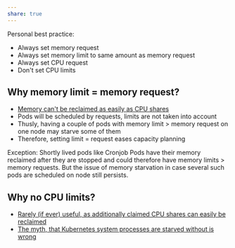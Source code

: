 ```yaml
---
share: true
---
```


Personal best practice:

* Always set memory request
* Always set memory limit to same amount as memory request
* Always set CPU request
* Don't set CPU limits

## Why memory limit = memory request?

* [Memory can't be reclaimed as easily as CPU shares](https://home.robusta.dev/blog/kubernetes-memory-limit)
* Pods will be scheduled by requests, limits are not taken into account
* Thusly, having a couple of pods with memory limit > memory request on one node may starve some of them
* Therefore, setting limit = request eases capacity planning

Exception: Shortly lived pods like Cronjob Pods have their memory reclaimed after they are stopped and could therefore have memory limits > memory requests. But the issue of memory starvation in case several such pods are scheduled on node still persists.

## Why no CPU limits?

* [Rarely (if ever) useful, as additionally claimed CPU shares can easily be reclaimed](https://home.robusta.dev/blog/stop-using-cpu-limits)
* [The myth, that Kubernetes system processes are starved without is wrong](https://blog.netdata.cloud/kubernetes-throttling-doesnt-have-to-suck-let-us-help/#cluster-stability)
